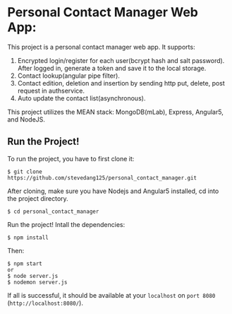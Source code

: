 # Personal Contact Manager Web App:

This project is a personal contact manager web app.
It supports:
1) Encrypted login/register for each user(bcrypt hash and salt password).
   After logged in, generate a token and save it to the local storage.
2) Contact lookup(angular pipe filter).
3) Contact edition, deletion and insertion by sending http put, delete, post request in authservice.
4) Auto update the contact list(asynchronous).

This project utilizes the MEAN stack: MongoDB(mLab), Express, Angular5, and NodeJS.

## Run the Project!
To run the project, you have to first clone it:
```
$ git clone https://github.com/stevedang125/personal_contact_manager.git
```

After cloning, make sure you have Nodejs and Angular5 installed, cd into the project directory.
```
$ cd personal_contact_manager
```

Run the project!
Intall the dependencies:
```
$ npm install
```
Then:
```
$ npm start
or 
$ node server.js
$ nodemon server.js
```
If all is successful, it should be available at your `localhost` on `port 8080` (`http://localhost:8080/`).




